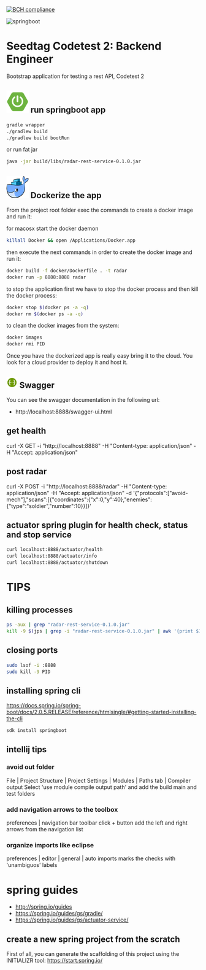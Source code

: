 [![BCH compliance](https://bettercodehub.com/edge/badge/amartinm7/seedtag?branch=master)](https://bettercodehub.com/)

![springboot](https://www.seedtag.com/assets/common/icons/logo-inverse.svg)

# Seedtag Codetest 2: Backend Engineer
Bootstrap application for testing a rest API, Codetest 2

## ![springboot](./_media/icons/springboot.png) run springboot app
```bash
gradle wrapper
./gradlew build
./gradlew build bootRun
```

or run fat jar
```bash
java -jar build/libs/radar-rest-service-0.1.0.jar
```

## ![docker](./_media/icons/docker.png) Dockerize the app
From the project root folder exec the commands to create a docker image and run it:

for macosx start the docker daemon
```bash
killall Docker && open /Applications/Docker.app
```

then execute the next commands in order to create the docker image and run it:
```bash
docker build -f docker/Dockerfile . -t radar
docker run -p 8888:8888 radar
```

to stop the application first we have to stop the docker process and then kill the docker process:
```bash
docker stop $(docker ps -a -q)
docker rm $(docker ps -a -q)
```

to clean the docker images from the system:
```bash
docker images
docker rmi PID
``` 

Once you have the dockerized app is really easy bring it to the cloud. You look for a cloud provider to deploy it and host it.

## ![swagger](./_media/icons/swagger.png) Swagger
You can see the swagger documentation in the following url:
- http://localhost:8888/swagger-ui.html

## get health
curl -X GET -i "http://localhost:8888" -H "Content-type: application/json" -H "Accept: application/json"

## post radar
curl -X POST -i "http://localhost:8888/radar" -H "Content-type: application/json" -H "Accept: application/json" -d '{"protocols":["avoid-mech"],"scans":[{"coordinates":{"x":0,"y":40},"enemies":{"type":"soldier","number":10}}]}'

## actuator spring plugin for health check, status and stop service
```bash
curl localhost:8888/actuator/health
curl localhost:8888/actuator/info
curl localhost:8888/actuator/shutdown
```

# TIPS

## killing processes

```bash
ps -aux | grep "radar-rest-service-0.1.0.jar"
kill -9 $(jps | grep -i "radar-rest-service-0.1.0.jar" | awk '{print $1}')
```

## closing ports
```bash
sudo lsof -i :8888
sudo kill -9 PID
```

## installing spring cli
https://docs.spring.io/spring-boot/docs/2.0.5.RELEASE/reference/htmlsingle/#getting-started-installing-the-cli
```bash
sdk install springboot
```

## intellij tips

### avoid out folder
File | Project Structure | Project Settings | Modules | Paths tab | Compiler output
Select 'use module compile output path' and add the build main and test folders

### add navigation arrows to the toolbox
preferences | navigation bar toolbar
click + button add the left and right arrows from the navigation list

### organize imports like eclipse
preferences | editor | general | auto imports
marks the checks with 'unambiguos' labels 

# spring guides

- http://spring.io/guides
- https://spring.io/guides/gs/gradle/
- https://spring.io/guides/gs/actuator-service/

## create a new spring project from the scratch
First of all, you can generate the scaffolding of this project using the INITIALIZR tool: 
https://start.spring.io/
